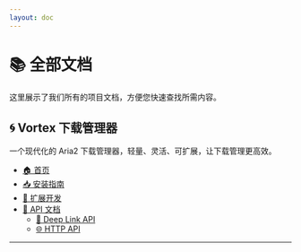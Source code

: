 ```yaml
---
layout: doc
---
```


# 📚 全部文档

这里展示了我们所有的项目文档，方便您快速查找所需内容。

## 🌀 Vortex 下载管理器

一个现代化的 Aria2 下载管理器，轻量、灵活、可扩展，让下载管理更高效。

- [🏠 首页](/vortex/index)
- [📥 安装指南](/vortex/install)
- [🧩 扩展开发](/vortex/provider)
- [📡 API 文档](/vortex/provider-api)
  - [🔗 Deep Link API](/vortex/deeplink-api)
  - [🌐 HTTP API](/vortex/http-api)

---